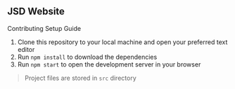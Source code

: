 ## JSD Website
Contributing Setup Guide

 1. Clone this repository to your local machine and open your preferred text editor
 2. Run `npm install` to download the dependencies
 3. Run `npm start` to open the development server in your browser

> Project files are stored in `src` directory


